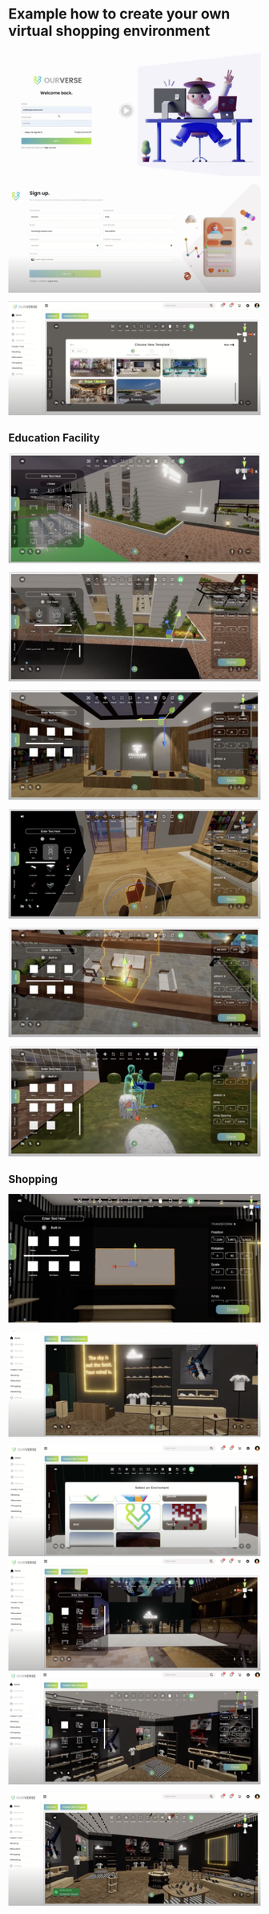 
# Example how to create your own virtual shopping environment

![](img/ourverse_welcome.png)  

![](img/ourverse_welcome1.png)  

![](img/choose_template.png)  

## Education Facility

![](img/edu1.png)  

![](img/edu2.png) 

![](img/edu3.png)  

![](img/edu4.png)  

![](img/edu5.png)  

![](img/edu6.png)  


## Shopping
![](img/ourverse_creation1.png)  

![](img/ourverse_creation2.png)  

![](img/ourverse_creation3.png)  
![](img/ourverse_creation4.png)  
![](img/ourverse_creation5.png)  

![](img/ourverse_creation6.png)  